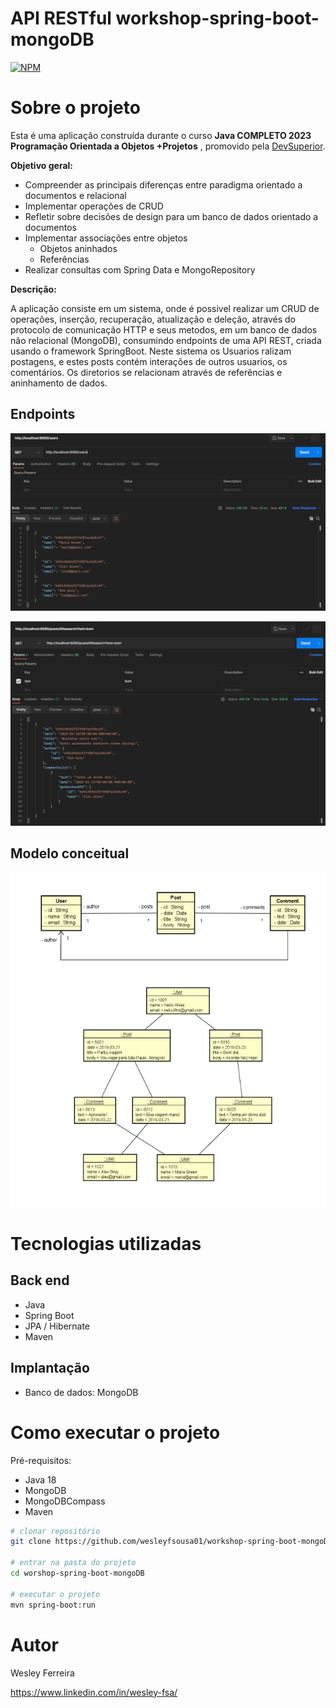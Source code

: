 # API RESTful workshop-spring-boot-mongoDB
[![NPM](https://img.shields.io/npm/l/react)](https://github.com/wesleyfsousa01/workshop-spring-boot-mongoDB/edit/master/LICENSE) 

# Sobre o projeto

Esta é uma aplicação construída durante o curso  **Java COMPLETO 2023 Programação Orientada a Objetos +Projetos** , promovido pela [DevSuperior](https://devsuperior.com "Site da DevSuperior").

**Objetivo geral:**
* Compreender as principais diferenças entre paradigma orientado a documentos e relacional
* Implementar operações de CRUD
* Refletir sobre decisões de design para um banco de dados orientado a documentos
* Implementar associações entre objetos
  * Objetos aninhados
  * Referências
* Realizar consultas com Spring Data e MongoRepository

**Descrição:**

A aplicação consiste em um sistema, onde é possivel realizar um CRUD de operações, inserção, recuperação, atualização e deleção, através do protocolo de comunicação HTTP e seus metodos, em um banco de dados não relacional (MongoDB), consumindo endpoints de uma API REST, criada usando o framework SpringBoot. Neste sistema os Usuarios ralizam postagens, e estes posts contém interações de outros usuarios, os comentários. 
Os diretorios se relacionam através de referências e aninhamento de dados.

## Endpoints
![GET/users](https://github.com/wesleyfsousa01/workshop-spring-boot-mongoDB/blob/master/assets/imagens/get-users.png)


![GET/posts?resquests](https://github.com/wesleyfsousa01/workshop-spring-boot-mongoDB/blob/master/assets/imagens/get-posts-requestparam.png)

## Modelo conceitual
![Modelo Conceitual](https://github.com/wesleyfsousa01/workshop-spring-boot-mongoDB/blob/master/assets/imagens/modelo-banco.png)

# Tecnologias utilizadas
## Back end
- Java
- Spring Boot
- JPA / Hibernate
- Maven

## Implantação
- Banco de dados: MongoDB

# Como executar o projeto

Pré-requisitos: 
 * Java 18
 * MongoDB
 * MongoDBCompass
 * Maven

```bash
# clonar repositório
git clone https://github.com/wesleyfsousa01/workshop-spring-boot-mongoDB.git

# entrar na pasta do projeto
cd worshop-spring-boot-mongoDB

# executar o projeto
mvn spring-boot:run
```




# Autor

Wesley Ferreira

https://www.linkedin.com/in/wesley-fsa/
